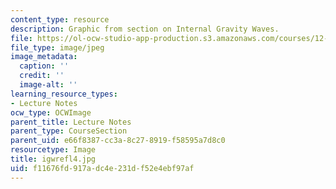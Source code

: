 ```yaml
---
content_type: resource
description: Graphic from section on Internal Gravity Waves.
file: https://ol-ocw-studio-app-production.s3.amazonaws.com/courses/12-802-wave-motions-in-the-ocean-and-atmosphere-spring-2004/f11676fd917adc4e231df52e4ebf97af_igwrefl4.jpg
file_type: image/jpeg
image_metadata:
  caption: ''
  credit: ''
  image-alt: ''
learning_resource_types:
- Lecture Notes
ocw_type: OCWImage
parent_title: Lecture Notes
parent_type: CourseSection
parent_uid: e66f8387-cc3a-8c27-8919-f58595a7d8c0
resourcetype: Image
title: igwrefl4.jpg
uid: f11676fd-917a-dc4e-231d-f52e4ebf97af
---
```

